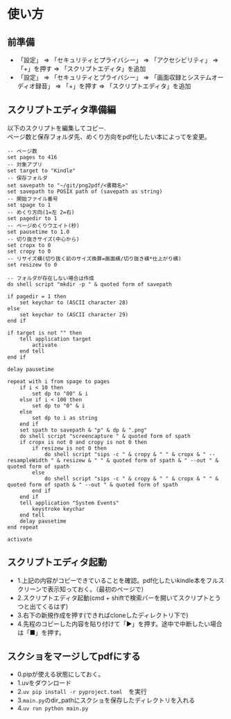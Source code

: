 # 使い方
## 前準備
- 「設定」 => 「セキュリティとプライバシー」 => 「アクセシビリティ」 => 「+」を押す => 「スクリプトエディタ」を追加
- 「設定」 => 「セキュリティとプライバシー」 => 「画面収録とシステムオーディオ録音」 => 「+」を押す => 「スクリプトエディタ」を追加
## スクリプトエディタ準備編
以下のスクリプトを編集してコピー.<br>
ページ数と保存フォルダ先、めくり方向をpdf化したい本によってを変更。

```
-- ページ数
set pages to 416
-- 対象アプリ
set target to "Kindle"
-- 保存フォルダ
set savepath to "~/git/png2pdf/<書籍名>"
set savepath to POSIX path of (savepath as string)
-- 開始ファイル番号
set spage to 1
-- めくり方向(1=左 2=右)
set pagedir to 1
-- ページめくりウエイト(秒)
set pausetime to 1.0
-- 切り抜きサイズ(中心から)
set cropx to 0
set cropy to 0
-- リサイズ横(切り抜く前のサイズ換算=画面横/切り抜き横*仕上がり横)
set resizew to 0

-- フォルダが存在しない場合は作成
do shell script "mkdir -p " & quoted form of savepath

if pagedir = 1 then
    set keychar to (ASCII character 28)
else
    set keychar to (ASCII character 29)
end if

if target is not "" then
    tell application target
        activate
    end tell
end if

delay pausetime

repeat with i from spage to pages
    if i < 10 then
        set dp to "00" & i
    else if i < 100 then
        set dp to "0" & i
    else
        set dp to i as string
    end if
    set spath to savepath & "p" & dp & ".png"
    do shell script "screencapture " & quoted form of spath
    if cropx is not 0 and cropy is not 0 then
        if resizew is not 0 then
            do shell script "sips -c " & cropy & " " & cropx & " --resampleWidth " & resizew & " " & quoted form of spath & " --out " & quoted form of spath
        else
            do shell script "sips -c " & cropy & " " & cropx & " " & quoted form of spath & " --out " & quoted form of spath
        end if
    end if
    tell application "System Events"
        keystroke keychar
    end tell
    delay pausetime
end repeat

activate

```
## スクリプトエディタ起動
- 1.上記の内容がコピーできていることを確認。pdf化したいkindle本をフルスクリーンで表示知っておく。（最初のページで）
- 2.スクリプトエディタ起動(cmd + shiftで検索バーを開いてスクリプトとうつと出てくるはず)
- 3.右下の新規作成を押す(できればcloneしたディレクトリ下で)
- 4.先程のコピーした内容を貼り付けて「▶」を押す。途中で中断したい場合は「■」を押す。
## スクショをマージしてpdfにする
- 0.pipが使える状態にしておく。
- 1.uvをダウンロード
- 2.``uv pip install -r pyproject.toml  ``を実行
- 3.``main.py``のdir_pathにスクショを保存したディレクトリを入れる
- 4.``uv run python main.py``